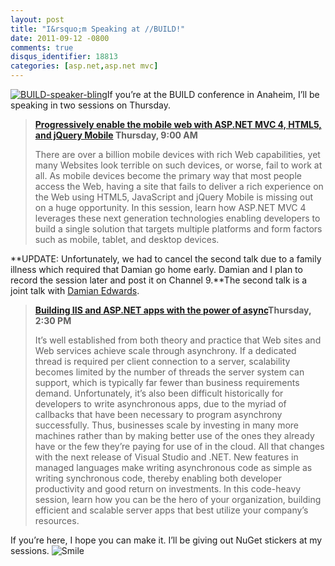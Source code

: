 ```yaml
---
layout: post
title: "I&rsquo;m Speaking at //BUILD!"
date: 2011-09-12 -0800
comments: true
disqus_identifier: 18813
categories: [asp.net,asp.net mvc]
---
```

[![BUILD-speaker-bling](http://haacked.com/images/haacked_com/Windows-Live-Writer/Im-Speaking-at-BUILD_BE99/BUILD-speaker-bling_thumb.png "BUILD-speaker-bling")](http://haacked.com/images/haacked_com/Windows-Live-Writer/Im-Speaking-at-BUILD_BE99/BUILD-speaker-bling_2.png)If
you’re at the BUILD conference in Anaheim, I’ll be speaking in two
sessions on Thursday.

> **[Progressively enable the mobile web with ASP.NET MVC 4, HTML5, and
> jQuery
> Mobile](http://channel9.msdn.com/events/BUILD/BUILD2011/TOOL-803T)
> Thursday, 9:00 AM**
>
> There are over a billion mobile devices with rich Web capabilities,
> yet many Websites look terrible on such devices, or worse, fail to
> work at all. As mobile devices become the primary way that most people
> access the Web, having a site that fails to deliver a rich experience
> on the Web using HTML5, JavaScript and jQuery Mobile is missing out on
> a huge opportunity. In this session, learn how ASP.NET MVC 4 leverages
> these next generation technologies enabling developers to build a
> single solution that targets multiple platforms and form factors such
> as mobile, tablet, and desktop devices.

**UPDATE: Unfortunately, we had to cancel the second talk due to a
family illness which required that Damian go home early. Damian and I
plan to record the session later and post it on Channel 9.**The second
talk is a joint talk with [Damian
Edwards](http://damianedwards.wordpress.com/ "Damian Edwards"). 

> [**Building IIS and ASP.NET apps with the power of
> async**](http://channel9.msdn.com/events/BUILD/BUILD2011/SAC-804T "Async and ASP.NET abstract")**Thursday,
> 2:30 PM**
>
> It’s well established from both theory and practice that Web sites and
> Web services achieve scale through asynchrony. If a dedicated thread
> is required per client connection to a server, scalability becomes
> limited by the number of threads the server system can support, which
> is typically far fewer than business requirements demand.
> Unfortunately, it’s also been difficult historically for developers to
> write asynchronous apps, due to the myriad of callbacks that have been
> necessary to program asynchrony successfully. Thus, businesses scale
> by investing in many more machines rather than by making better use of
> the ones they already have or the few they’re paying for use of in the
> cloud. All that changes with the next release of Visual Studio and
> .NET. New features in managed languages make writing asynchronous code
> as simple as writing synchronous code, thereby enabling both developer
> productivity and good return on investments. In this code-heavy
> session, learn how you can be the hero of your organization, building
> efficient and scalable server apps that best utilize your company’s
> resources.

If you’re here, I hope you can make it. I’ll be giving out NuGet
stickers at my sessions.
![Smile](http://haacked.com/images/haacked_com/Windows-Live-Writer/Im-Speaking-at-BUILD_BE99/wlEmoticon-smile_2.png)

